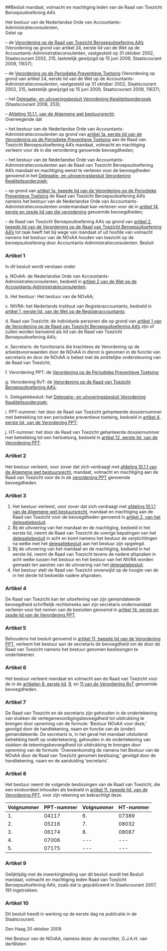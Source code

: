 <meta http-equiv='Content-Type' content='text/html; charset=utf-8' />

##Besluit mandaat, volmacht en machtiging leden van de Raad van Toezicht Beroepsuitoefening AA’s

Het bestuur van de Nederlandse Orde van Accountants-Administratieconsulenten,  
Gelet op

– de [Verordening op de Raad van Toezicht Beroepsuitoefening AA’s](../../../../../../../../../../../../../../pbo/verordening/op/de/raad/van/toezicht/beroepsuitoefening/aa's/BWBR0014164/README.md) (Verordening op grond van artikel 24, eerste lid van de Wet op de Accountants-Administratieconsulenten, vastgesteld op 31 oktober 2002, Staatscourant 2002, 215, laatstelijk gewijzigd op 15 juni 2009, Staatscourant 2009, 11637);  

– de [Verordening op de Periodieke Preventieve Toetsing](../../../../../../../../../../../../../../pbo/verordening/op/de/periodieke/preventieve/toetsing/BWBR0014165/README.md) (Verordening op grond van artikel 24, eerste lid van de Wet op de Accountants-Administratieconsulenten, vastgesteld op 31 oktober 2002, Staatscourant 2002, 215, laatstelijk gewijzigd op 15 juni 2009, Staatscourant 2009, 11637);  

– het [Delegatie- en uitvoeringsbesluit Verordening Kwaliteitsonderzoek](../../../../../../../../../../../../../../pbo/delegatie-/en/uitvoeringsbesluit/verordening/kwaliteitsonderzoek/BWBR0025101/README.md) (Staatscourant 2008, 253);  

– [Afdeling 10.1.1. van de Algemene wet bestuursrecht](../../../../../../../../../../../../../../wet/algemene/wet/bestuursrecht/BWBR0005537/README.md);   
Overwegende dat

– het bestuur van de Nederlandse Orde van Accountants-Administratieconsulenten op grond van [artikel 1a, eerste lid van de Verordening op de Periodieke Preventieve Toetsing](../../../../../../../../../../../../../../pbo/verordening/op/de/periodieke/preventieve/toetsing/BWBR0014165/README.md) aan de Raad van Toezicht Beroepsuitoefening AA’s mandaat, volmacht en machtiging verleent voor de in die verordening genoemde bevoegdheden;  

– het bestuur van de Nederlandse Orde van Accountants-Administratieconsulenten aan de Raad van Toezicht Beroepsuitoefening AA’s mandaat en machtiging wenst te verlenen voor de bevoegdheden genoemd in het [Delegatie- en uitvoeringsbesluit Verordening Kwaliteitsonderzoek](../../../../../../../../../../../../../../pbo/delegatie-/en/uitvoeringsbesluit/verordening/kwaliteitsonderzoek/BWBR0025101/README.md);  

– op grond van [artikel 1a, tweede lid van de Verordening op de Periodieke Preventieve Toetsing](../../../../../../../../../../../../../../pbo/verordening/op/de/periodieke/preventieve/toetsing/BWBR0014165/README.md) de Raad van Toezicht Beroepsuitoefening AA’s namens het bestuur van de Nederlandse Orde van Accountants-Administratieconsulenten ondermandaat kan verlenen voor de in [artikel 14, eerste en zesde lid van die verordening](../../../../../../../../../../../../../../pbo/verordening/op/de/periodieke/preventieve/toetsing/BWBR0014165/README.md) genoemde bevoegdheden;  

– de Raad van Toezicht Beroepsuitoefening AA’s op grond van [artikel 2, tweede lid van de Verordening op de Raad van Toezicht Beroepsuitoefening AA’s](../../../../../../../../../../../../../../pbo/verordening/op/de/raad/van/toezicht/beroepsuitoefening/aa's/BWBR0014164/README.md) tot taak heeft het bij wege van mandaat of uit hoofde van volmacht namens het bestuur van de NOvAA houden van toezicht op de beroepsuitoefening door Accountants-Administratieconsulenten.     Besluit    

### Artikel  1  

In dit besluit wordt verstaan onder 

a. NOvAA: de Nederlandse Orde van Accountants-Administratieconsulenten, bedoeld in [artikel 2 van de Wet op de Accountants-Administratieconsulenten](../../../../../../../../../../../../../../wet/wet/op/de/accountants-administratieconsulenten/BWBR0002856/README.md);  

b. Het bestuur: Het bestuur van de NOvAA;  

c. NIVRA: het Nederlands Instituut van Registeraccountants, bedoeld in [artikel 1, eerste lid, van de Wet op de Registeraccountants](../../../../../../../../../../../../../../wet/wet/op/de/registeraccountants/BWBR0002374/README.md);  

d. Raad van Toezicht: de individuele personen die op grond van [artikel 1 van de Verordening op de Raad van Toezicht Beroepsuitoefening AA’s](../../../../../../../../../../../../../../pbo/verordening/op/de/raad/van/toezicht/beroepsuitoefening/aa's/BWBR0014164/README.md) zijn of zullen worden benoemd als lid van de Raad van Toezicht Beroepsuitoefening AA’s;  

e. Secretaris: de functionaris die krachtens de Verordening op de arbeidsvoorwaarden door de NOvAA in dienst is genomen in de functie van secretaris en door de NOvAA is belast met de ambtelijke ondersteuning van de Raad van Toezicht;  

f. Verordening PPT: de [Verordening op de Periodieke Preventieve Toetsing](../../../../../../../../../../../../../../pbo/verordening/op/de/periodieke/preventieve/toetsing/BWBR0014165/README.md);  

g. Verordening RvT: de [Verordening op de Raad van Toezicht Beroepsuitoefening AA’s](../../../../../../../../../../../../../../pbo/verordening/op/de/raad/van/toezicht/beroepsuitoefening/aa's/BWBR0014164/README.md);  

h. Delegatiebesluit: het [Delegatie- en uitvoeringsbesluit Verordening Kwaliteitsonderzoek](../../../../../../../../../../../../../../pbo/delegatie-/en/uitvoeringsbesluit/verordening/kwaliteitsonderzoek/BWBR0025101/README.md);  

i. PPT-nummer: het door de Raad van Toezicht gehanteerde dossiernummer met betrekking tot een periodieke preventieve toetsing, bedoeld in [artikel 4, eerste lid, van de Verordening PPT](../../../../../../../../../../../../../../pbo/verordening/op/de/periodieke/preventieve/toetsing/BWBR0014165/README.md);  

j. HT-nummer: het door de Raad van Toezicht gehanteerde dossiernummer met betrekking tot een hertoetsing, bedoeld in [artikel 12, eerste lid, van de Verordening PPT](../../../../../../../../../../../../../../pbo/verordening/op/de/periodieke/preventieve/toetsing/BWBR0014165/README.md).    

### Artikel  2  

Het bestuur verleent, voor zover dat zich verdraagt met [afdeling 10.1.1 van de Algemene wet bestuursrecht](../../../../../../../../../../../../../../wet/algemene/wet/bestuursrecht/BWBR0005537/README.md), mandaat, volmacht en machtiging aan de Raad van Toezicht voor de in de [verordening PPT](../../../../../../../../../../../../../../pbo/verordening/op/de/periodieke/preventieve/toetsing/BWBR0014165/README.md) genoemde bevoegdheden.  

### Artikel  3  

1.  Het bestuur verleent, voor zover dat zich verdraagt met [afdeling 10.1.1 van de Algemene wet bestuursrecht](../../../../../../../../../../../../../../wet/algemene/wet/bestuursrecht/BWBR0005537/README.md), mandaat en machtiging aan de Raad van Toezicht voor de bevoegdheden genoemd in [artikel 2, van het delegatiebesluit](../../../../../../../../../../../../../../pbo/delegatie-/en/uitvoeringsbesluit/verordening/kwaliteitsonderzoek/BWBR0025101/README.md).   
2.  Bij de uitvoering van het mandaat en de machtiging, bedoeld in het eerste lid, neemt de Raad van Toezicht de overige bepalingen van het [delegatiebesluit](../../../../../../../../../../../../../../pbo/delegatie-/en/uitvoeringsbesluit/verordening/kwaliteitsonderzoek/BWBR0025101/README.md) in acht en komt namens het bestuur de verplichtingen na welke met het [delegatiebesluit](../../../../../../../../../../../../../../pbo/delegatie-/en/uitvoeringsbesluit/verordening/kwaliteitsonderzoek/BWBR0025101/README.md) aan het bestuur zijn opgelegd.   
3.  Bij de uitvoering van het mandaat en de machtiging, bedoeld in het eerste lid, neemt de Raad van Toezicht tevens de nadere afspraken in acht welke tussen het bestuur en het bestuur van het NIVRA worden gemaakt ten aanzien van de uitvoering van het [delegatiebesluit](../../../../../../../../../../../../../../pbo/delegatie-/en/uitvoeringsbesluit/verordening/kwaliteitsonderzoek/BWBR0025101/README.md).   
4.  Het bestuur stelt de Raad van Toezicht onverwijld op de hoogte van de in het derde lid bedoelde nadere afspraken.   

### Artikel  4  

De Raad van Toezicht kan ter uitoefening van zijn gemandateerde bevoegdheid schriftelijk rechtstreeks aan zijn secretaris ondermandaat verlenen voor het nemen van de besluiten genoemd in [artikel 14, eerste en zesde lid van de Verordening PPT](../../../../../../../../../../../../../../pbo/verordening/op/de/periodieke/preventieve/toetsing/BWBR0014165/README.md).  

### Artikel  5  

Behoudens het besluit genoemd in [artikel 11, tweede lid van de Verordening PPT](../../../../../../../../../../../../../../pbo/verordening/op/de/periodieke/preventieve/toetsing/BWBR0014165/README.md), verleent het bestuur aan de secretaris de bevoegdheid om de door de Raad van Toezicht namens het bestuur genomen beslissingen te ondertekenen.  

### Artikel  6  

Het bestuur verleent mandaat en volmacht aan de Raad van Toezicht voor de in de [artikelen 8, eerste lid](../../../../../../../../../../../../../../pbo/verordening/op/de/raad/van/toezicht/beroepsuitoefening/aa's/BWBR0014164/README.md), [9](../../../../../../../../../../../../../../pbo/verordening/op/de/raad/van/toezicht/beroepsuitoefening/aa's/BWBR0014164/README.md), en [11 van de Verordening RvT](../../../../../../../../../../../../../../pbo/verordening/op/de/raad/van/toezicht/beroepsuitoefening/aa's/BWBR0014164/README.md) genoemde bevoegdheden.  

### Artikel  7  

De Raad van Toezicht en de secretaris zijn gehouden in de ondertekening van stukken de vertegenwoordigingsbevoegdheid tot uitdrukking te brengen door opneming van de formule: ‘Bestuur NOvAA voor deze,’ gevolgd door de handtekening, naam en functie van de (onder) gemandateerde. De secretaris is, in het geval het mandaat uitsluitend betrekking heeft op ondertekening, gehouden in de ondertekening van stukken de tekeningsbevoegdheid tot uitdrukking te brengen door opneming van de formule: ‘Overeenkomstig de namens het Bestuur van de NOvAA door de Raad van Toezicht genomen beslissing,’ gevolgd door de handtekening, naam en de aanduiding ‘secretaris’.  

### Artikel  8  

Het bestuur neemt de volgende beslissingen van de Raad van Toezicht, die een eindoordeel inhouden als bedoeld in [artikel 11, tweede lid, van de Verordening PPT](../../../../../../../../../../../../../../pbo/verordening/op/de/periodieke/preventieve/toetsing/BWBR0014165/README.md), voor zijn rekening en bekrachtigt deze.  

| Volgnummer  | PPT-nummer  | Volgnummer  | HT-nummer  |
|:---|:---|:---|:---|
| 1.  | 04117  | 6.  | 07389  |
| 2.  | 05216  | 7.  | 08032  |
| 3.  | 06174  | 8.  | 08087  |
| 4.  | 07006  | --- | --- |
| 5.  | 07175  | --- | --- |

### Artikel  9  

Gelijktijdig met de inwerkingtreding van dit besluit wordt het Besluit mandaat, volmacht en machtiging leden Raad van Toezicht Beroepsuitoefening AA’s, zoals dat is gepubliceerd in Staatscourant 2007, 191 ingetrokken.  

### Artikel  10  

Dit besluit treedt in werking op de eerste dag na publicatie in de Staatscourant.  

Den Haag 
20 oktober 2009   

Het Bestuur van de NOvAA, namens deze: de 
voorzitter, 
G.J.A.H. van derWielen   
